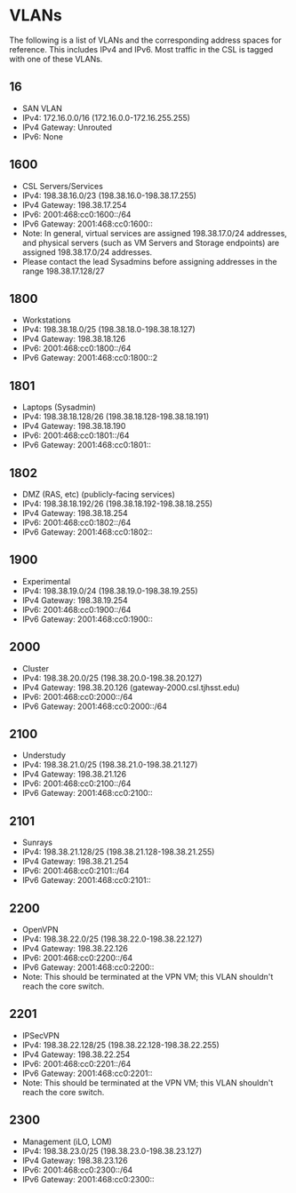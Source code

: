 # VLANs

The following is a list of VLANs and the corresponding address spaces for reference. This includes IPv4 and IPv6. Most traffic in the CSL is tagged with one of these VLANs.

## 16

* SAN VLAN
* IPv4: 172.16.0.0/16 \(172.16.0.0-172.16.255.255\)
* IPv4 Gateway: Unrouted
* IPv6: None

## 1600

* CSL Servers/Services
* IPv4: 198.38.16.0/23 \(198.38.16.0-198.38.17.255\)
* IPv4 Gateway: 198.38.17.254
* IPv6: 2001:468:cc0:1600::/64
* IPv6 Gateway: 2001:468:cc0:1600::
* Note: In general, virtual services are assigned 198.38.17.0/24 addresses, and physical servers \(such as VM Servers and Storage endpoints\) are assigned 198.38.17.0/24 addresses. 
* Please contact the lead Sysadmins before assigning addresses in the range 198.38.17.128/27

## 1800

* Workstations
* IPv4: 198.38.18.0/25 \(198.38.18.0-198.38.18.127\)
* IPv4 Gateway: 198.38.18.126
* IPv6: 2001:468:cc0:1800::/64
* IPv6 Gateway: 2001:468:cc0:1800::2

## 1801

* Laptops \(Sysadmin\)
* IPv4: 198.38.18.128/26 \(198.38.18.128-198.38.18.191\)
* IPv4 Gateway: 198.38.18.190
* IPv6: 2001:468:cc0:1801::/64
* IPv6 Gateway: 2001:468:cc0:1801::

## 1802

* DMZ \(RAS, etc\) \(publicly-facing services\)
* IPv4: 198.38.18.192/26 \(198.38.18.192-198.38.18.255\)
* IPv4 Gateway: 198.38.18.254
* IPv6: 2001:468:cc0:1802::/64
* IPv6 Gateway: 2001:468:cc0:1802::

## 1900

* Experimental
* IPv4: 198.38.19.0/24 \(198.38.19.0-198.38.19.255\)
* IPv4 Gateway: 198.38.19.254
* IPv6: 2001:468:cc0:1900::/64
* IPv6 Gateway: 2001:468:cc0:1900::

## 2000

* Cluster
* IPv4: 198.38.20.0/25 \(198.38.20.0-198.38.20.127\)
* IPv4 Gateway: 198.38.20.126 \(gateway-2000.csl.tjhsst.edu\)
* IPv6: 2001:468:cc0:2000::/64
* IPv6 Gateway: 2001:468:cc0:2000::/64

## 2100

* Understudy
* IPv4: 198.38.21.0/25 \(198.38.21.0-198.38.21.127\)
* IPv4 Gateway: 198.38.21.126
* IPv6: 2001:468:cc0:2100::/64
* IPv6 Gateway: 2001:468:cc0:2100::

## 2101

* Sunrays
* IPv4: 198.38.21.128/25 \(198.38.21.128-198.38.21.255\)
* IPv4 Gateway: 198.38.21.254
* IPv6: 2001:468:cc0:2101::/64
* IPv6 Gateway: 2001:468:cc0:2101::

## 2200

* OpenVPN
* IPv4: 198.38.22.0/25 \(198.38.22.0-198.38.22.127\)
* IPv4 Gateway: 198.38.22.126
* IPv6: 2001:468:cc0:2200::/64
* IPv6 Gateway: 2001:468:cc0:2200::
* Note: This should be terminated at the VPN VM; this VLAN shouldn't reach the core switch.

## 2201

* IPSecVPN
* IPv4: 198.38.22.128/25 \(198.38.22.128-198.38.22.255\)
* IPv4 Gateway: 198.38.22.254
* IPv6: 2001:468:cc0:2201::/64
* IPv6 Gateway: 2001:468:cc0:2201::
* Note: This should be terminated at the VPN VM; this VLAN shouldn't reach the core switch.

## 2300

* Management \(iLO, LOM\)
* IPv4: 198.38.23.0/25 \(198.38.23.0-198.38.23.127\)
* IPv4 Gateway: 198.38.23.126
* IPv6: 2001:468:cc0:2300::/64
* IPv6 Gateway: 2001:468:cc0:2300::

